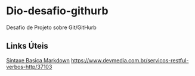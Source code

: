 # Dio-desafio-githurb
Desafio de Projeto sobre Git/GitHurb

## Links Úteis
[Sintaxe Basica Markdown](https://www.markdownguide.org/basic-syntax/)
https://www.devmedia.com.br/servicos-restful-verbos-http/37103
